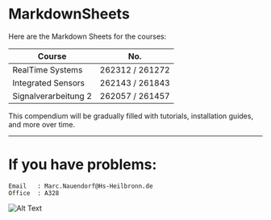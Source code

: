 # MarkdownSheets

Here are the Markdown Sheets for the courses:

| Course        | No.           | 
| ------------- |:-------------:| 
| RealTime Systems     | 262312 / 261272 |
| Integrated Sensors   |262143 / 261843|
| Signalverarbeitung 2 | 262057 / 261457|


This compendium will be gradually filled with tutorials, installation guides, and more over time.


---
# If you have problems:

    Email   : Marc.Nauendorf@Hs-Heilbronn.de
    Office  : A328

![Alt Text](https://media4.giphy.com/media/3o6Ztp4hI5dPBKSzQc/giphy.gif?cid=ecf05e471t4f2x0peq6gfszcl06l8b90idjw7qm80zaj7i3n&ep=v1_gifs_related&rid=giphy.gif&ct=g)

